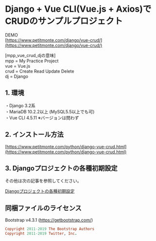 # Django + Vue CLI(Vue.js + Axios)でCRUDのサンプルプロジェクト
  
DEMO    
[https://www.petitmonte.com/django/vue-crud/](https://www.petitmonte.com/django/vue-crud/)  
  
[mpp_vue_crud_djの意味]  
mpp = My Practice Project  
vue = Vue.js  
crud = Create Read Update Delete  
dj = Django     
    
## 1. 環境
・Django 3.2系  
・MariaDB 10.2.2以上 (MySQL5.5以上でも可)   
・Vue CLI 4.5.11 ※バージョンは問わず  
 
## 2. インストール方法
[https://www.petitmonte.com/python/django-vue-crud.html](https://www.petitmonte.com/python/django-vue-crud.html)  
  
## 3. Djangoプロジェクトの各種初期設定
その他は次の記事を参照してください。  
  
[Djangoプロジェクトの各種初期設定](https://www.petitmonte.com/python/django_project.html)  

## 同梱ファイルのライセンス
Bootstrap v4.3.1 (https://getbootstrap.com/)  
```rb
Copyright 2011-2019 The Bootstrap Authors  
Copyright 2011-2019 Twitter, Inc.
